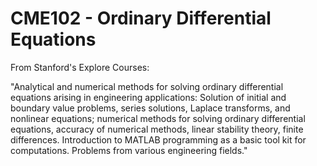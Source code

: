 # CME102 - Ordinary Differential Equations

From Stanford's Explore Courses:

"Analytical and numerical methods for solving ordinary differential equations arising in engineering applications: Solution of initial and boundary value problems, series solutions, Laplace transforms, and nonlinear equations; numerical methods for solving ordinary differential equations, accuracy of numerical methods, linear stability theory, finite differences. Introduction to MATLAB programming as a basic tool kit for computations. Problems from various engineering fields."
